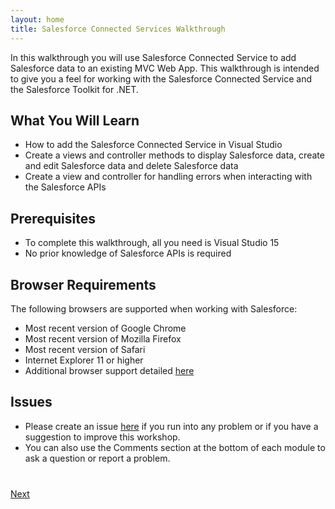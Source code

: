 ```yaml
---
layout: home
title: Salesforce Connected Services Walkthrough 
---
```

In this walkthrough you will use Salesforce Connected Service to add Salesforce data to an existing MVC Web App.  This walkthrough is intended to give you a feel for working with the Salesforce Connected Service and the Salesforce Toolkit for .NET.

## What You Will Learn

- How to add the Salesforce Connected Service in Visual Studio
- Create a views and controller methods to display Salesforce data, create and edit Salesforce data and delete Salesforce data
- Create a view and controller for handling errors when interacting with the Salesforce APIs

## Prerequisites

- To complete this walkthrough, all you need is Visual Studio 15
- No prior knowledge of Salesforce APIs is required

## Browser Requirements

The following browsers are supported when working with Salesforce:

- Most recent version of Google Chrome
- Most recent version of Mozilla Firefox
- Most recent version of Safari
- Internet Explorer 11 or higher
- Additional browser support detailed <a href="https://help.salesforce.com/apex/HTViewHelpDoc?id=getstart_browser_overview.htm" target="_blank">here</a>

## Issues

- Please create an issue <a href="https://github.com/dcarroll/connected-service-tutorial/issues" target="_blank">here</a> if you run
into any problem or if you have a suggestion to improve this workshop.
- You can also use the Comments section at the bottom of each module to ask a question or report a problem.



<div class="row" style="margin-top:40px;">
<div class="col-sm-12">
<a href="mvc-overview.html" class="btn btn-default pull-right">Next <i class="glyphicon glyphicon-chevron-right"></i></a>
</div>
</div>
